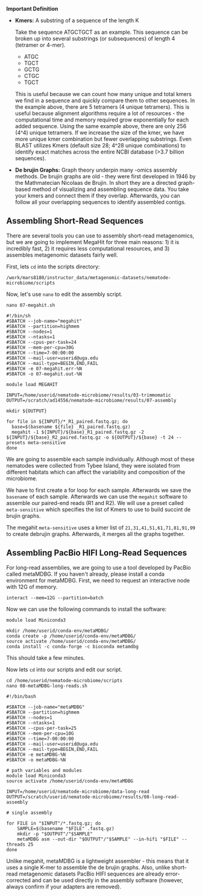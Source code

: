 **Important Definition**

* **Kmers:** A substring of a sequence of the length K 
	
	Take the sequence ATGCTGCT as an example. This sequence can be broken up into several substrings (or subsequences) of length 4 (tetramer or 4-mer).
	* ATGC
	* TGCT
	* GCTG
	* CTGC
	* TGCT

	This is useful because we can count how many unique and total kmers we find in a sequence and quickly compare them to other sequences. In the example above, there are 5 tetramers (4 unique tetramers). This is useful because alignment algorithms require a lot of resources - the computational time and memory required grow exponentially for each added sequence. Using the same example above, there are only 256 (4^4) unique tetramers. If we increase the size of the kmer, we have more unique kmer combination but fewer overlapping substrings. Even BLAST utilizes Kmers (default size 28; 4^28 unique combinations) to identify exact matches across the entire NCBI database (>3.7 billion sequences). 

* **De brujin Graphs:** Graph theory underpin many -omics assembly methods. De brujin graphs are old - they were first developed in 1946 by the Mathmatecian Nicolaas de Brujin. In short they are a directed graph-based method of visualizing and assembling sequence data. You take your kmers and connect them if they overlap. Afterwards, you can follow all your overlapping sequences to identify assembled contigs. 


## Assembling Short-Read Sequences

There are several tools you can use to assembly short-read metagenomics, but we are going to implement MegaHit for three main reasons: 1) it is incredibly fast, 2) it requires less computational resources, and 3) assembles metagenomic datasets fairly well. 

First, lets `cd` into the scripts directory: 

```
/work/mars8180/instructor_data/metagenomic-datasets/nematode-microbiome/scripts
```

Now, let's use `nano` to edit the assembly script. 

```
nano 07-megahit.sh
```

```
#!/bin/sh
#SBATCH --job-name="megahit"
#SBATCH --partition=highmem
#SBATCH --nodes=1
#SBATCH --ntasks=1
#SBATCH --cpus-per-task=24
#SBATCH --mem-per-cpu=30G
#SBATCH --time=7-00:00:00
#SBATCH --mail-user=userid@uga.edu
#SBATCH --mail-type=BEGIN,END,FAIL
#SBATCH -e 07-megahit.err-%N
#SBATCH -o 07-megahit.out-%N

module load MEGAHIT

INPUT=/home/userid/nematode-microbiome/results/03-trimmomatic
OUTPUT=/scratch/ad14556/nematode-microbiome/results/07-assembly

mkdir ${OUTPUT}

for file in ${INPUT}/*_R1_paired.fastq.gz; do 
  base=$(basename ${file} _R1_paired.fastq.gz)
  megahit -1 ${INPUT}/${base}_R1_paired.fastq.gz -2 ${INPUT}/${base}_R2_paired.fastq.gz -o ${OUTPUT}/${base} -t 24 --presets meta-sensitive
done
```

We are going to assemble each sample individually. Although most of these nematodes were collected from Tybee Island, they were isolated from different habitats which can affect the variability and composition of the microbiome. 

We have to first create a for loop for each sample. Afterwards we save the `basename` of each sample. Afterwards we can use the `megahit` software to assemble our paired-end reads (R1 and R2). We will use a preset called `meta-sensitive` which specifies the list of Kmers to use to build succint de brujin graphs. 

The megahit `meta-sensitive` uses a kmer list of `21,31,41,51,61,71,81,91,99` to create debrujin graphs. Afterwards, it merges all the graphs together. 


## Assembling PacBio HIFI Long-Read Sequences

For long-read assemblies, we are going to use a tool developed by PacBio called metaMDBG. If you haven't already, please install a conda environment for metaMDBG. First, we need to request an interactive node with 12G of memory. 

```
interact --mem=12G --partition=batch
``` 

Now we can use the following commands to install the software:

```
module load Miniconda3

mkdir /home/userid/conda-env/metaMDBG/
conda create -p /home/userid/conda-env/metaMDBG/
source activate /home/userid/conda-env/metaMDBG/
conda install -c conda-forge -c bioconda metamdbg
```

This should take a few minutes. 

Now lets `cd` into our scripts and edit our script.

```
cd /home/userid/nematode-microbiome/scripts
nano 08-metaMDBG-long-reads.sh
```

```
#!/bin/bash

#SBATCH --job-name="metaMDBG"
#SBATCH --partition=highmem
#SBATCH --nodes=1
#SBATCH --ntasks=1
#SBATCH --cpus-per-task=25
#SBATCH --mem-per-cpu=10G
#SBATCH --time=7-00:00:00
#SBATCH --mail-user=userid@uga.edu
#SBATCH --mail-type=BEGIN,END,FAIL
#SBATCH -e metaMDBG-%N
#SBATCH -o metaMDBG-%N

# path variables and modules
module load Miniconda3
source activate /home/userid/conda-env/metaMDBG

INPUT=/home/userid/nematode-microbiome/data-long-read
OUTPUT=/scratch/userid/nematode-microbiome/results/08-long-read-assembly

# single assembly

for FILE in "$INPUT"/*.fastq.gz; do
	SAMPLE=$(basename "$FILE" .fastq.gz)
	mkdir -p "$OUTPUT"/"$SAMPLE"
	metaMDBG asm --out-dir "$OUTPUT"/"$SAMPLE" --in-hifi "$FILE" --threads 25
done
```

Unlike	megahit, metaMDBG is a lightweight assembler - this means that it uses a single K-mer to assemble the de brujin graphs. Also, unlike short-read metagenomic datasets PacBio HIFI sequences are already error-corrected and can be used directly in the assembly software (however, always confirm if your adapters are removed). 
